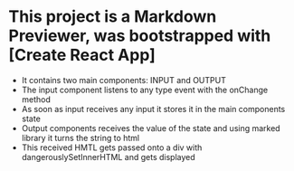 # This project is a Markdown Previewer, was bootstrapped with [Create React App]

- It contains two main components: INPUT and OUTPUT
- The input component listens to any type event with the onChange method
- As soon as input receives any input it stores it in the main components state
- Output components receives the value of the state and using marked library it turns the string to html
- This received HMTL gets passed onto a div with dangerouslySetInnerHTML and gets displayed